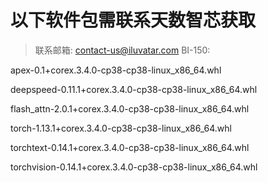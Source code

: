 # 以下软件包需联系天数智芯获取

>联系邮箱: contact-us@iluvatar.com
BI-150:

apex-0.1+corex.3.4.0-cp38-cp38-linux_x86_64.whl

deepspeed-0.11.1+corex.3.4.0-cp38-cp38-linux_x86_64.whl

flash_attn-2.0.1+corex.3.4.0-cp38-cp38-linux_x86_64.whl

torch-1.13.1+corex.3.4.0-cp38-cp38-linux_x86_64.whl

torchtext-0.14.1+corex.3.4.0-cp38-cp38-linux_x86_64.whl

torchvision-0.14.1+corex.3.4.0-cp38-cp38-linux_x86_64.whl

